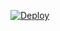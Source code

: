 

[![Deploy](https://www.herokucdn.com/deploy/button.png)](https://dashboard.heroku.com/new?template=https://github.com/kvfr/kinto)


